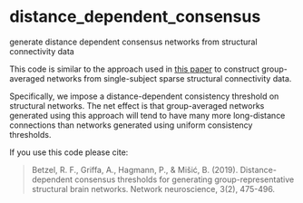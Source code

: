 # distance_dependent_consensus
generate distance dependent consensus networks from structural connectivity data

This code is similar to the approach used in [this paper](https://www.mitpressjournals.org/doi/abs/10.1162/netn_a_00075) to construct group-averaged networks from single-subject sparse structural connectivity data.

Specifically, we impose a distance-dependent consistency threshold on structural networks. The net effect is that group-averaged networks generated using this approach will tend to have many more long-distance connections than networks generated using uniform consistency thresholds.

If you use this code please cite:
> Betzel, R. F., Griffa, A., Hagmann, P., & Mišić, B. (2019). Distance-dependent consensus thresholds for generating group-representative structural brain networks. Network neuroscience, 3(2), 475-496.
